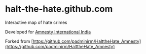 # halt-the-hate.github.com

Interactive map of hate crimes

Developed for [Amnesty International India](https://amnesty.org.in/)

Forked from [https://github.com/padminirm/HalttheHate_Amnesty](https://github.com/padminirm/HalttheHate_Amnesty)
